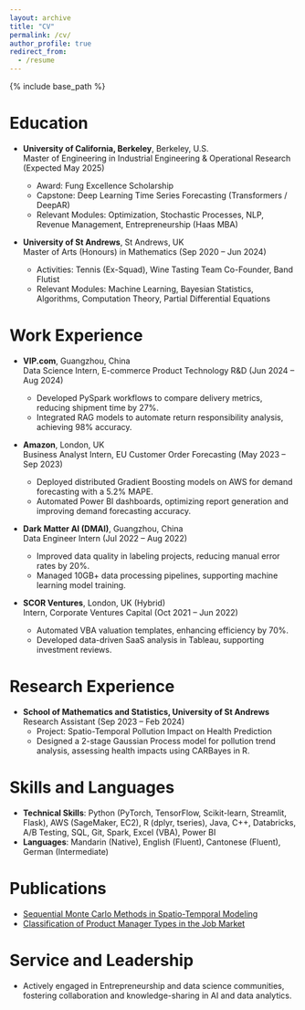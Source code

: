 ```yaml
---
layout: archive
title: "CV"
permalink: /cv/
author_profile: true
redirect_from:
  - /resume
---
```


{% include base_path %}

Education
======
* **University of California, Berkeley**, Berkeley, U.S.  
  Master of Engineering in Industrial Engineering & Operational Research (Expected May 2025)  
  * Award: Fung Excellence Scholarship  
  * Capstone: Deep Learning Time Series Forecasting (Transformers / DeepAR)  
  * Relevant Modules: Optimization, Stochastic Processes, NLP, Revenue Management, Entrepreneurship (Haas MBA)

* **University of St Andrews**, St Andrews, UK  
  Master of Arts (Honours) in Mathematics (Sep 2020 – Jun 2024)  
  * Activities: Tennis (Ex-Squad), Wine Tasting Team Co-Founder, Band Flutist  
  * Relevant Modules: Machine Learning, Bayesian Statistics, Algorithms, Computation Theory, Partial Differential Equations  

Work Experience
======
* **VIP.com**, Guangzhou, China  
  Data Science Intern, E-commerce Product Technology R&D (Jun 2024 – Aug 2024)  
  * Developed PySpark workflows to compare delivery metrics, reducing shipment time by 27%.
  * Integrated RAG models to automate return responsibility analysis, achieving 98% accuracy.

* **Amazon**, London, UK  
  Business Analyst Intern, EU Customer Order Forecasting (May 2023 – Sep 2023)  
  * Deployed distributed Gradient Boosting models on AWS for demand forecasting with a 5.2% MAPE.
  * Automated Power BI dashboards, optimizing report generation and improving demand forecasting accuracy.

* **Dark Matter AI (DMAI)**, Guangzhou, China  
  Data Engineer Intern (Jul 2022 – Aug 2022)  
  * Improved data quality in labeling projects, reducing manual error rates by 20%.
  * Managed 10GB+ data processing pipelines, supporting machine learning model training.

* **SCOR Ventures**, London, UK (Hybrid)  
  Intern, Corporate Ventures Capital (Oct 2021 – Jun 2022)  
  * Automated VBA valuation templates, enhancing efficiency by 70%.
  * Developed data-driven SaaS analysis in Tableau, supporting investment reviews.

Research Experience
======
* **School of Mathematics and Statistics, University of St Andrews**  
  Research Assistant (Sep 2023 – Feb 2024)  
  * Project: Spatio-Temporal Pollution Impact on Health Prediction  
  * Designed a 2-stage Gaussian Process model for pollution trend analysis, assessing health impacts using CARBayes in R.

Skills and Languages
======
* **Technical Skills**: Python (PyTorch, TensorFlow, Scikit-learn, Streamlit, Flask), AWS (SageMaker, EC2), R (dplyr, tseries), Java, C++, Databricks, A/B Testing, SQL, Git, Spark, Excel (VBA), Power BI  
* **Languages**: Mandarin (Native), English (Fluent), Cantonese (Fluent), German (Intermediate)  

Publications
======
* [Sequential Monte Carlo Methods in Spatio-Temporal Modeling](https://github.com/kerryzl77/SMC-SSM/blob/main/Sequential_Monte_Carlo_Methods.pdf)  
* [Classification of Product Manager Types in the Job Market](https://github.com/kerryzl77/Machine-Learning/blob/main/Job%20Classification%20/Info256_Midterm_Report.pdf)  

<!-- Talks
======
  <ul>{% for post in site.talks reversed %}
    {% include archive-single-talk-cv.html  %}
  {% endfor %}</ul>

Teaching
======
  <ul>{% for post in site.teaching reversed %}
    {% include archive-single-cv.html %}
  {% endfor %}</ul> -->

Service and Leadership
======
* Actively engaged in Entrepreneurship and data science communities, fostering collaboration and knowledge-sharing in AI and data analytics.
